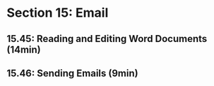 # Section 15: Email
## 15.45: Reading and Editing Word Documents (14min)
## 15.46: Sending Emails (9min)
